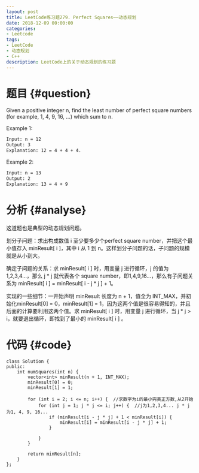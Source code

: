 ```yaml
---
layout: post
title: LeetCode练习题279. Perfect Squares——动态规划
date: 2018-12-09 00:00:00
categories: 
- Leetcode
tags: 
- LeetCode
- 动态规划
- C++
description: LeetCode上的关于动态规划的练习题
---
```



# 题目  {#question}
Given a positive integer n, find the least number of perfect square numbers (for example, 1, 4, 9, 16, ...) which sum to n.

Example 1:

```bash
Input: n = 12
Output: 3
Explanation: 12 = 4 + 4 + 4.
```

Example 2:

```bash
Input: n = 13 
Output: 2
Explanation: 13 = 4 + 9
```


# 分析  {#analyse}
这道题也是典型的动态规划问题。

划分子问题：求出构成数值 i 至少要多少个perfect square number，并把这个最小值存入 minResult[ i ]，其中 i 从 1 到 n。这样划分子问题的话，子问题的规模就是从小到大。

确定子问题的关系：求 minResult[ i ] 时，用变量 j 进行循环，j 的值为 1,2,3,4...，那么 j * j 就代表各个 square number，即1,4,9,16...，那么有子问题关系为 minResult[ i ] = minResult[ i - j * j ] + 1。

实现的一些细节：一开始声明 minResult 长度为 n + 1，值全为 INT_MAX，并初始化minResult[0] = 0，minResult[1] = 1，因为这两个值是很容易得知的，并且后面的计算要利用这两个值。求 minResult[ i ] 时，用变量 j 进行循环，当 j * j > i，就要退出循环，即找到了最小的 minResult[ i ] 。


# 代码  {#code}
```
class Solution {
public:
    int numSquares(int n) {
        vector<int> minResult(n + 1, INT_MAX);
        minResult[0] = 0;
        minResult[1] = 1;

        for (int i = 2; i <= n; i++) {  //求数字为i的最小完美正方数,从2开始
            for (int j = 1; j * j <= i; j++) {  //j为1,2,3,4... j * j 为1, 4, 9, 16...
                if (minResult[i - j * j] + 1 < minResult[i]) {
                    minResult[i] = minResult[i - j * j] + 1;
                }

            }
        }

        return minResult[n];
    }
};
```